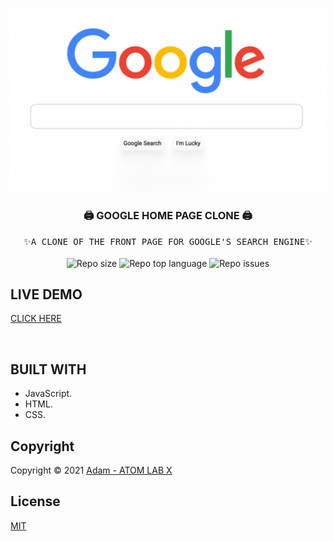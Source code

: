 <!-- PROJECT LOGO -->
<br />
<p align="center">
  <a href="https://github.com/AtomLabX/Google-HomePage-V2">
    <img src="images/Google_Clone.png" alt="Google Home Page Clone">
  </a>

  <h3 align="center">🖨 GOOGLE HOME PAGE CLONE 🖨</h3>

  <p align="center">
    <samp>✨A CLONE OF THE FRONT PAGE FOR GOOGLE'S SEARCH ENGINE✨</samp>
    <br><br>
    <img alt="Repo size" src="https://img.shields.io/github/repo-size/atomlabx/Google-HomePage-V2?color=blue&label=Repo%20size&style=for-the-badge">
  <img alt="Repo top language" src="https://img.shields.io/github/languages/top/atomlabx/Google-HomePage-V2?color=important&style=for-the-badge">
  <img alt="Repo issues" src="https://img.shields.io/bitbucket/issues-raw/atomlabx/Google-HomePage-V2?color=important&style=for-the-badge">
    </p>
    

## LIVE DEMO
<a href="https://atomlabx.github.io/Google-HomePage-V2/" target="_blank">CLICK HERE</a>

<br/>

<!-- BUILD USING -->
## BUILT WITH
* JavaScript.
* HTML.
* CSS.
 
<!-- CONTRIBUTING GUIDELINES -->
<!-- LICENSE -->
## Copyright

Copyright © 2021 [Adam - ATOM LAB X](https://AtomLabX.Dev)

## License

[MIT](https://github.com/AtomLabX/Google-HomePage-V2/blob/main/LICENSE)
